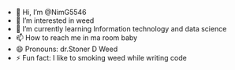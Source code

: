 - 👋 Hi, I’m @NimG5546
- 👀 I’m interested in weed
- 🌱 I’m currently learning Information technology and data science
- 📫 How to reach me in ma room baby
- 😄 Pronouns: dr.Stoner D Weed
- ⚡ Fun fact: I like to smoking weed while writing code

<!---
NimG5546/NimG5546 is a ✨ special ✨ repository because its `README.md` (this file) appears on your GitHub profile.
You can click the Preview link to take a look at your changes.
--->
